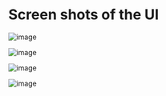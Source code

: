 # Screen shots of the UI

![image](https://github.com/coder135792468/Assignment-Capsule-Card/assets/56873740/5f309c74-549a-4c57-8132-680923c8a4f5)

![image](https://github.com/coder135792468/Assignment-Capsule-Card/assets/56873740/7a9524b8-479b-434b-b018-019e3b17a0e6)

![image](https://github.com/coder135792468/Assignment-Capsule-Card/assets/56873740/feb54014-f380-41c9-961f-98231f82cb66)

![image](https://github.com/coder135792468/Assignment-Capsule-Card/assets/56873740/2efec103-6519-4de2-a736-02a278861d99)
